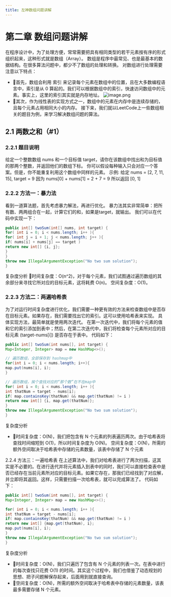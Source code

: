 ```yaml
---
title: 左神数组问题讲解
---
```


# 第二章 数组问题讲解
在程序设计中，为了处理方便，常常需要把具有相同类型的若干元素按有序的形式组织起来，这种形式就是数组（Array）。
数组是程序中最常见、也是最基本的数据结构。在很多算法问题中，都少不了数组的处理和转换。
对数组进行处理需要注意以下特点：
- 首先，数组会利用 索引 来记录每个元素在数组中的位置，且在大多数编程语言中，索引是从 0 算起的。我们可以根据数组中的索引，快速访问数组中的元素。事实上，这里的索引其实就是内存地址。
![image.png](https://cdn.jsdelivr.net/gh/Control-body/tuChuang/2022/04/image-ad75720635724c74b335f55bbd42ad21.png)
- 其次，作为线性表的实现方式之一，数组中的元素在内存中是连续存储的，且每个元素占用相同大小的内存。
接下来，我们就以LeetCode上一些数组相关的题目为例，来学习解决数组问题的算法。
## 2.1 两数之和（#1）
### 2.2.1 题目说明
给定一个整数数组 nums 和一个目标值 target，请你在该数组中找出和为目标值的那两个整数，并返回他们的数组下标。
你可以假设每种输入只会对应一个答案。但是，你不能重复利用这个数组中同样的元素。
示例:
给定 nums = [2, 7, 11, 15], target = 9
因为 nums[0] + nums[1] = 2 + 7 = 9
所以返回 [0, 1]
### 2.2.2 方法一：暴力法
看到一道算法题，首先考虑暴力解法，再进行优化。
暴力法其实非常简单：把所有数、两两组合在一起，计算它们的和，如果是target，就输出。
我们可以在代码中实现一下：

```java
public int[] twoSum(int[] nums, int target) {
for( int i = 0; i < nums.length; i++ ){
for( int j = i + 1; j < nums.length; j++ ){
if( nums[i] + nums[j] == target )
return new int[] {i, j};
}
}
throw new IllegalArgumentException("No two sum solution");
}


```

复杂度分析
时间复杂度：O(n^2)，对于每个元素，我们试图通过遍历数组的其余部分来寻找它所对应的目标元素，这将耗费 O(n)。
空间复杂度：O(1)。

### 2.2.3 方法二：两遍哈希表
为了对运行时间复杂度进行优化，我们需要一种更有效的方法来检查数组中是否存在目标元素。如果存在，我们需要找出它的索引。这可以使用哈希表来实现。
具体实现方法，最简单就是使用两次迭代。
在第一次迭代中，我们将每个元素的值和它的索引添加到表中；然后，在第二次迭代中，我们将检查每个元素所对应的目标元素 (target-nums[i]) 是否存在于表中。
代码如下：

```java
public int[] twoSum(int nums[], int target) {
Map<Integer, Integer> map = new HashMap<>();

// 遍历数组，全部保存到 hashmap中
for(int i = 0; i < nums.length; i++){
map.put(nums[i], i);
}

// 遍历数组，挨个查找对应的“那个数”在不在map中
for( int i = 0; i < nums.length; i++ ){
int thatNum = target - nums[i];
if( map.containsKey(thatNum) && map.get(thatNum) != i )
return new int[] {i, map.get(thatNum)};
}
throw new IllegalArgumentException("No two sum solution");
}

```


复杂度分析
- 时间复杂度：O(N)，我们把包含有 N 个元素的列表遍历两次。由于哈希表将查找时间缩短到 O(1)，所以时间复杂度为 O(N)。
空间复杂度：O(N)，所需的额外空间取决于哈希表中存储的元素数量，该表中存储了 N 个元素

2.2.4 方法三：一遍哈希表
在上述算法中，我们对哈希表进行了两次扫描，这其实是不必要的。在进行迭代并将元素插入到表中的同时，我们可以直接检查表中是否已经存在当前元素所对应的目标元素。如果它存在，那我们已经找到了对应解，并立即将其返回。这样，只需要扫描一次哈希表，就可以完成算法了。
代码如下：

```java
public int[] twoSum(int nums[], int target) {
Map<Integer, Integer> map = new HashMap<>();

for( int i = 0; i < nums.length; i++ ){
int thatNum = target - nums[i];
if( map.containsKey(thatNum) && map.get(thatNum) != i )
return new int[] {map.get(thatNum), i};
map.put(nums[i], i);
}
throw new IllegalArgumentException("No two sum solution");
}

```


复杂度分析
- 时间复杂度：O(N)，我们只遍历了包含有 N 个元素的列表一次。在表中进行的每次查找只花费 O(1) 的时间。其实这个过程中，我们也借鉴了动态规划的思想、把子问题解保存起来，后面用到就直接查询。
- 空间复杂度：O(N)，所需的额外空间取决于哈希表中存储的元素数量，该表最多需要存储 N 个元素。